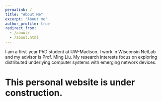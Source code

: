 ```yaml
---
permalink: /
title: "About Me"
excerpt: "About me"
author_profile: true
redirect_from: 
  - /about/
  - /about.html
---
```


I am a first-year PhD student at UW-Madison. I work in Wisconsin NetLab and my advisor is Prof. Ming Liu. My research interests focus on exploring distributed underlying computer systems with emerging network devices.

This personal website is under construction.
======
